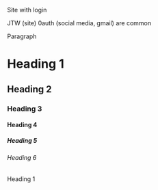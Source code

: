Site with login

JTW (site) 0auth (social media, gmail) are common
<html>
<head>
  <title>Page Draft</title>

<body>
  
  
  <p>Paragraph</p>
  
  <h1>Heading 1</h1>
  <h2>Heading 2</h2>
  <h3>Heading 3</h3>
  <h4>Heading 4</h4>
  <h5>Heading 5</h5>
  <h6>Heading 6</h6>
  
  <p>Heading 1</p>

</body>
</html>
